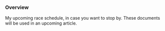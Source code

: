 ### Overview

My upcoming race schedule, in case you want to stop by.  These documents will be used in an upcoming article.
